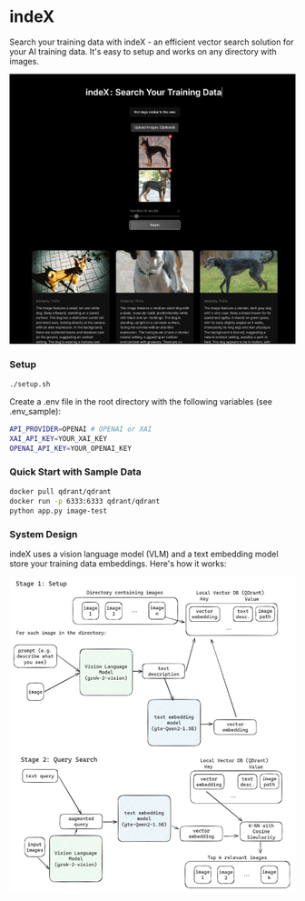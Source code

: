 # indeX
Search your training data with indeX - an efficient vector search solution for your AI training data.
It's easy to setup and works on any directory with images.

![Front Page](assets/front-page.jpg)


### Setup

```bash
./setup.sh
```

Create a .env file in the root directory with the following variables (see .env_sample):

```bash
API_PROVIDER=OPENAI # OPENAI or XAI
XAI_API_KEY=YOUR_XAI_KEY
OPENAI_API_KEY=YOUR_OPENAI_KEY
```

### Quick Start with Sample Data
```bash
docker pull qdrant/qdrant
docker run -p 6333:6333 qdrant/qdrant
python app.py image-test
```

### System Design

indeX uses a vision language model (VLM) and a text embedding model store your training data embeddings. Here's how it works:

![System Design](assets/flow-chart.jpg)